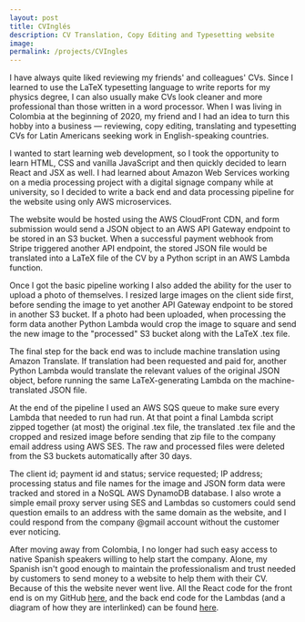 ```yaml
---
layout: post
title: CVInglés
description: CV Translation, Copy Editing and Typesetting website
image:
permalink: /projects/CVIngles
---
```


I have always quite liked reviewing my friends' and colleagues' CVs. Since I learned to use the LaTeX typesetting language to write reports for my physics degree, I can also usually make CVs look cleaner and more professional than those written in a word processor. When I was living in Colombia at the beginning of 2020, my friend and I had an idea to turn this hobby into a business &mdash; reviewing, copy editing, translating and typesetting CVs for Latin Americans seeking work in English-speaking countries.

I wanted to start learning web development, so I took the opportunity to learn HTML, CSS and vanilla JavaScript and then quickly decided to learn React and JSX as well. I had learned about Amazon Web Services working on a media processing project with a digital signage company while at university, so I decided to write a back end and data processing pipeline for the website using only AWS microservices.

The website would be hosted using the AWS CloudFront CDN, and form submission would send a JSON object to an AWS API Gateway endpoint to be stored in an S3 bucket. When a successful payment webhook from Stripe triggered another API endpoint, the stored JSON file would be translated into a LaTeX file of the CV by a Python script in an AWS Lambda function.

Once I got the basic pipeline working I also added the ability for the user to upload a photo of themselves. I resized large images on the client side first, before sending the image to yet another API Gateway endpoint to be stored in another S3 bucket. If a photo had been uploaded, when processing the form data another Python Lambda would crop the image to square and send the new image to the "processed" S3 bucket along with the LaTeX .tex file.

The final step for the back end was to include machine translation using Amazon Translate. If translation had been requested and paid for, another Python Lambda would translate the relevant values of the original JSON object, before running the same LaTeX-generating Lambda on the machine-translated JSON file.

At the end of the pipeline I used an AWS SQS queue to make sure every Lambda that needed to run had run. At that point a final Lambda script zipped together (at most) the original .tex file, the translated .tex file and the cropped and resized image before sending that zip file to the company email address using AWS SES. The raw and processed files were deleted from the S3 buckets automatically after 30 days.

The client id; payment id and status; service requested; IP address; processing status and file names for the image and JSON form data were tracked and stored in a NoSQL AWS DynamoDB database. I also wrote a simple email proxy server using SES and Lambdas so customers could send question emails to an address with the same domain as the website, and I could respond from the company @gmail account without the customer ever noticing.

After moving away from Colombia, I no longer had such easy access to native Spanish speakers willing to help start the company. Alone, my Spanish isn't good enough to maintain the professionalism and trust needed by customers to send money to a website to help them with their CV. Because of this the website never went live. All the React code for the front end is on my GitHub [here](https://github.com/coldham10/cvingles_react_app), and the back end code for the Lambdas (and a diagram of how they are interlinked) can be found [here](https://github.com/coldham10/CVIngles_Lambdas).
